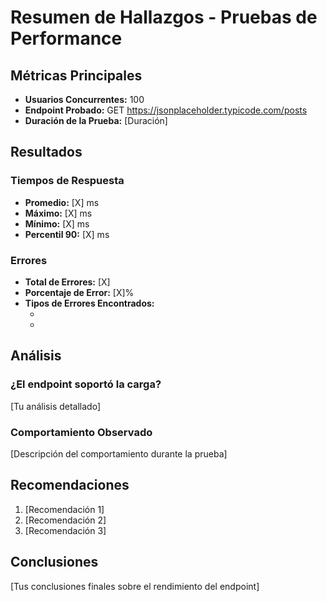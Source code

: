# Resumen de Hallazgos - Pruebas de Performance

## Métricas Principales
- **Usuarios Concurrentes:** 100
- **Endpoint Probado:** GET https://jsonplaceholder.typicode.com/posts
- **Duración de la Prueba:** [Duración]

## Resultados

### Tiempos de Respuesta
- **Promedio:** [X] ms
- **Máximo:** [X] ms
- **Mínimo:** [X] ms
- **Percentil 90:** [X] ms

### Errores
- **Total de Errores:** [X]
- **Porcentaje de Error:** [X]%
- **Tipos de Errores Encontrados:**
  - [Tipo de Error 1]: [X]%
  - [Tipo de Error 2]: [X]%

## Análisis

### ¿El endpoint soportó la carga?
[Tu análisis detallado]

### Comportamiento Observado
[Descripción del comportamiento durante la prueba]

## Recomendaciones
1. [Recomendación 1]
2. [Recomendación 2]
3. [Recomendación 3]

## Conclusiones
[Tus conclusiones finales sobre el rendimiento del endpoint] 